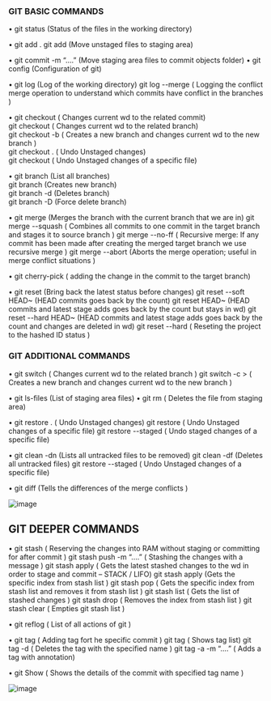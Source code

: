 ### GIT BASIC COMMANDS

•	git status (Status of the files in the working directory)

•	git add . 
  git add <filename> (Move unstaged files to staging area)
 
•	git commit -m “….” (Move staging area files to commit objects folder)
•	git config <commands> (Configuration of git)

•	git log (Log of the working directory)
  git log --merge ( Logging the conflict merge operation to understand which commits have conflict in the branches )

•	git checkout <commit ID> ( Changes current wd to the related commit) <br>
  git checkout <branchName> ( Changes current wd to the related branch) <br>
  git checkout -b <branchName> ( Creates a new branch and changes current wd to the new branch ) <br>
  git checkout . ( Undo Unstaged changes) <br>
  git checkout <fileName> ( Undo Unstaged changes of a specific file) <br>

•	git branch (List all branches)<br>
  git branch <branchName> (Creates new branch)<br>
  git branch -d <branchName> (Deletes branch)<br>
  git branch -D <branchName> (Force delete branch)<br>

•	git merge <branchName> (Merges the branch with the current branch that we are in)
  git merge --squash <branchName> ( Combines all commits to one commit in the target branch and stages it to source branch )
  git merge --no-ff <branchName> ( Recursive merge: If any commit has been made after creating the merged target branch we use recursive merge ) 
  git merge --abort (Aborts the merge operation; useful in merge conflict situations )

•	git cherry-pick <commit ID> ( adding the change in the commit to the target branch)

•	git reset <fileName> (Bring back the latest status before changes)
  git reset --soft HEAD~<go back step count> (HEAD commits goes back by the count)
  git reset  HEAD~<go back step count> (HEAD commits and latest stage adds goes back by the count but stays in wd)
  git reset --hard  HEAD~<go back step count> (HEAD commits and latest stage adds goes back by the count and changes are deleted in wd)
  git reset --hard <hashed ID from reflog> ( Reseting the project to the hashed ID status )

### GIT ADDITIONAL COMMANDS
•	git switch <branchName> ( Changes current wd to the related branch )
  git switch -c <branchName> > ( Creates a new branch and changes current wd to the new branch )
 
•	git ls-files (List of staging area files)
•	git rm <fileName> ( Deletes the file from staging area)

•	git restore . ( Undo Unstaged changes)
  git restore <fileName> ( Undo Unstaged changes of a specific file)
  git restore --staged <fileName> ( Undo staged changes of a specific file)


•	git clean -dn (Lists all untracked files to be removed)
  git clean -df (Deletes all untracked files)
  git restore --staged <fileName> ( Undo Unstaged changes of a specific file)

•	git diff (Tells the differences of the merge conflicts )
 
 
![image](https://user-images.githubusercontent.com/50409645/172053705-1b9efc32-021a-45ad-a675-5a3edb2b2ab0.png)

## GIT DEEPER COMMANDS

•	git stash ( Reserving the changes into RAM without staging or committing for after commit )
  git stash push -m “….” ( Stashing the changes with a message )
  git stash apply ( Gets the latest stashed changes to the wd in order to stage and commit – STACK / LIFO)
  git stash apply <index> (Gets the specific index from stash list )
  git stash pop <index> ( Gets the specific index from stash list and removes it from stash list )
  git stash list ( Gets the list of stashed changes )
  git stash drop <index> ( Removes the index from stash list )
  git stash clear ( Empties git stash list )

•	git reflog ( List of all actions of git )

•	git tag <tagName> <commit ID> ( Adding tag fort he specific commit )
  git tag ( Shows tag list)
  git tag -d <tagName> ( Deletes the tag with the specified name )
  git tag -a <tagName> -m “….” ( Adds a tag with annotation)
 
•	git Show <tagName> ( Shows the details of the commit with specified tag name )

![image](https://user-images.githubusercontent.com/50409645/172053832-02772cbb-f541-4d8d-acce-2495ace4395c.png)

